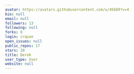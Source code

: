 ```yaml
---
avatar: https://avatars.githubusercontent.com/u/45689?v=4
bio: null
email: null
followers: 13
following: null
forks: 6
login: crquan
open_issues: null
public_repos: 17
stars: 20
title: Derek
user_type: User
website: null
---
```

